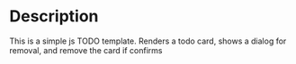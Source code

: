 # Description
This is a simple js TODO template. 
Renders a todo card, shows a dialog for removal, and remove the card if confirms